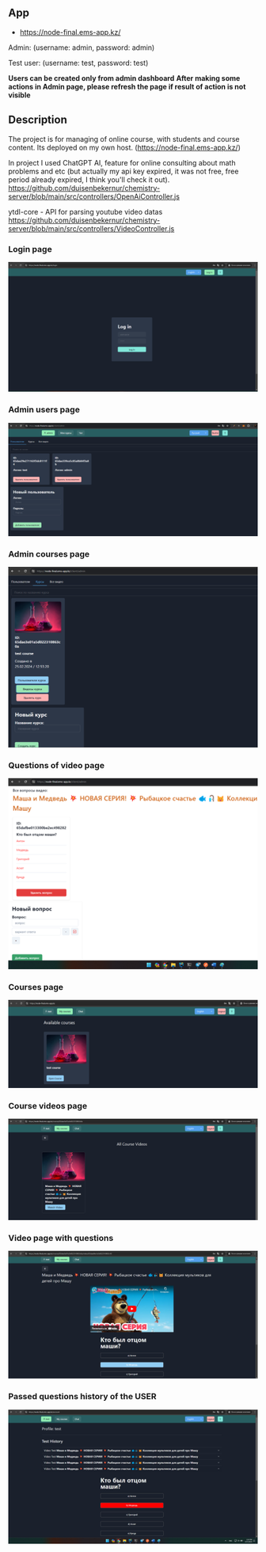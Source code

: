 
## App

- https://node-final.ems-app.kz/

Admin:          (username: admin, password: admin)

Test user:      (username: test, password: test)

**Users can be created only from admin dashboard**
**After making some actions in Admin page, please refresh the page if result of action is not visible**

## Description

The project is for managing of online course, with students and course content.
Its deployed on my own host. (https://node-final.ems-app.kz/)

In project I used ChatGPT AI, feature for online consulting about math problems and etc (but actually my api key expired, it was not free, free period already expired, I think you'll check it out).
https://github.com/duisenbekernur/chemistry-server/blob/main/src/controllers/OpenAiController.js

ytdl-core - API for parsing youtube video datas
https://github.com/duisenbekernur/chemistry-server/blob/main/src/controllers/VideoController.js



### Login page
![img.png](uploads/login.png)

### Admin users page
![img.png](uploads/admin-users.png)


### Admin courses page
![img.png](uploads/admin-courses.png)

### Questions of video page
![img.png](uploads/video-questions.png)

### Courses page
![img.png](uploads/courses.png)

### Course videos page
![img.png](uploads/course-content.png)

### Video page with questions
![img.png](uploads/video.png)

### Passed questions history of the USER
![img.png](uploads/history.png)